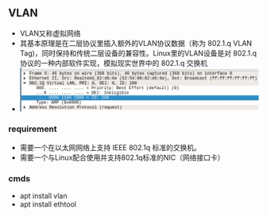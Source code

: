 ## VLAN
* VLAN又称虚拟网络
* 其基本原理是在二层协议里插入额外的VLAN协议数据（称为 802.1.q VLAN Tag)，同时保持和传统二层设备的兼容性。Linux里的VLAN设备是对 802.1.q 协议的一种内部软件实现，模拟现实世界中的 802.1.q 交换机
* ![valan-package](./assets/VLAN8.png)
### requirement
* 需要一个在以太网网络上支持 IEEE 802.1q 标准的交换机。
* 需要一个与Linux配合使用并支持802.1q标准的NIC（网络接口卡）


### cmds
* apt install vlan
* apt install ethtool